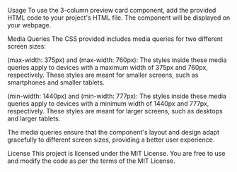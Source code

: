 Usage
To use the 3-column preview card component, add the provided HTML code to your project's HTML file. The component will be displayed on your webpage.

Media Queries
The CSS provided includes media queries for two different screen sizes:

(max-width: 375px) and (max-width: 760px): The styles inside these media queries apply to devices with a maximum width of 375px and 760px, respectively. These styles are meant for smaller screens, such as smartphones and smaller tablets.

(min-width: 1440px) and (min-width: 777px): The styles inside these media queries apply to devices with a minimum width of 1440px and 777px, respectively. These styles are meant for larger screens, such as desktops and larger tablets.

The media queries ensure that the component's layout and design adapt gracefully to different screen sizes, providing a better user experience.

License
This project is licensed under the MIT License. You are free to use and modify the code as per the terms of the MIT License.